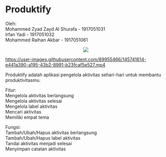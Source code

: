 # Produktify
Oleh:  
Mohammed Zyad Zayd Al Shurafa - 1917051031  
Irfan Yadi - 1917051032  
Mohammed Raihan Akbar - 1917051061 

<p align="center">
  <img src="https://user-images.githubusercontent.com/89955466/145740895-93a52e68-96d9-4344-a6e8-4221a3b1b96c.png" />
</p>

https://user-images.githubusercontent.com/89955466/145741614-e441a390-a195-43b2-8991-b23fcaf5e527.mp4  
 
Produktify adalah aplikasi pengelola aktivitas sehari-hari untuk membantu produktivitasmu.
  
Fitur:  
Mengelola aktivitas berlangsung  
Mengelola aktivitas selesai  
Mengelola label aktivitas  
Mencari aktivitas  
Memiliki empat tema  
  
Fungsi:  
Tambah/Ubah/Hapus aktivitas berlangsung  
Tambah/Ubah/Hapus label aktivitas  
Tandai aktivitas menjadi selesai  
Menyimpan catatan aktivitas  
